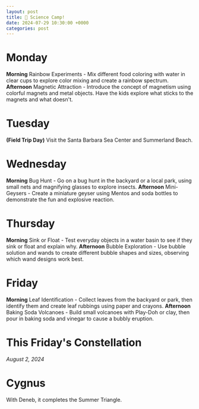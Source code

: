 ```yaml
---
layout: post
title: 🔬 Science Camp!
date: 2024-07-29 10:30:00 +0000
categories: post
---
```


<div class='grid lg:grid-cols-5 '>
    <div class='bento'>
        <h1 class='text-xl'>Monday</h1>
        <b>Morning</b>
        Rainbow Experiments - Mix different food coloring with water in clear cups to explore color mixing and create a rainbow spectrum.
        <b>Afternoon</b>
        Magnetic Attraction - Introduce the concept of magnetism using colorful magnets and metal objects. Have the kids explore what sticks to the magnets and what doesn't.
    </div>
    <div class='bento'>
        <h1 class='text-xl'>Tuesday</h1>
        <b>(Field Trip Day)</b>
        Visit the Santa Barbara Sea Center and Summerland Beach.
    </div>
    <div class='bento'>
        <h1 class='text-xl'>Wednesday</h1>
        <b>Morning</b>
        Bug Hunt - Go on a bug hunt in the backyard or a local park, using small nets and magnifying glasses to explore insects.
        <b>Afternoon</b>
        Mini-Geysers - Create a miniature geyser using Mentos and soda bottles to demonstrate the fun and explosive reaction.
    </div>
    <div class='bento'>
        <h1 class='text-xl'>Thursday</h1>
        <b>Morning</b>
        Sink or Float - Test everyday objects in a water basin to see if they sink or float and explain why.
        <b>Afternoon</b>
        Bubble Exploration - Use bubble solution and wands to create different bubble shapes and sizes, observing which wand designs work best.
    </div>
    <div class='bento'>
        <h1 class='text-xl'>Friday</h1>
        <b>Morning</b>
        Leaf Identification - Collect leaves from the backyard or park, then identify them and create leaf rubbings using paper and crayons.
        <b>Afternoon</b>
        Baking Soda Volcanoes - Build small volcanoes with Play-Doh or clay, then pour in baking soda and vinegar to cause a bubbly eruption.
    </div>
</div>

<div class='bento'>
<h1 class='text-xl '>This Friday's Constellation</h1>
<i>August 2, 2024</i>
<h1 class='text-4xl '>Cygnus</h1>
With Deneb, it completes the Summer Triangle.
</div>


